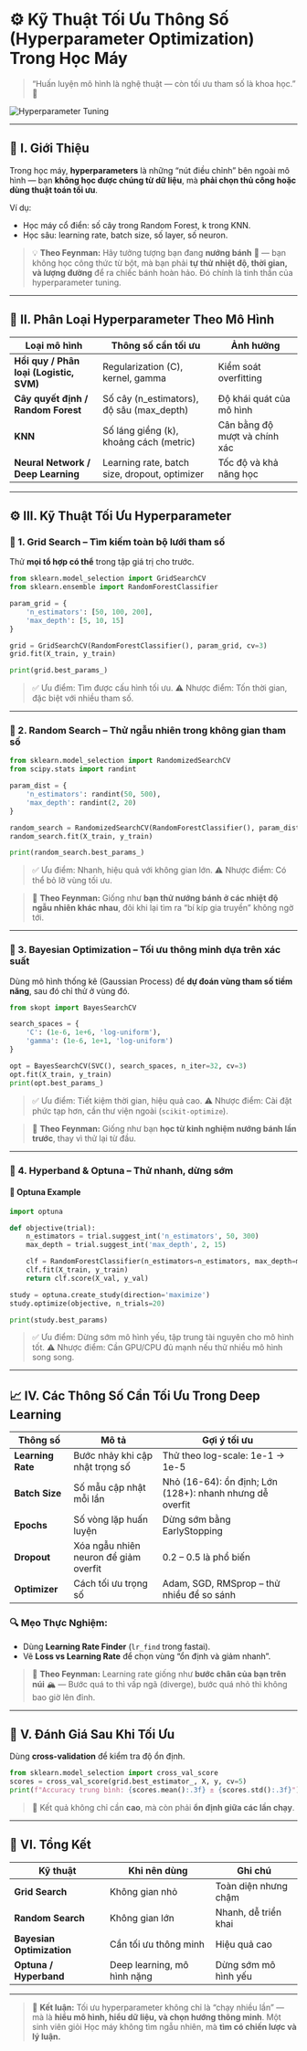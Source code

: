 # ⚙️ Kỹ Thuật Tối Ưu Thông Số (Hyperparameter Optimization) Trong Học Máy

> “Huấn luyện mô hình là nghệ thuật — còn tối ưu tham số là khoa học.” 🧠

![Hyperparameter Tuning](https://miro.medium.com/v2/resize\:fit:1200/1*VMTc3aK7FQDL4tJ8u4b5bQ.png)

---

## 🧭 I. Giới Thiệu

Trong học máy, **hyperparameters** là những “nút điều chỉnh” bên ngoài mô hình — bạn **không học được chúng từ dữ liệu**, mà **phải chọn thủ công hoặc dùng thuật toán tối ưu**.

Ví dụ:

* Học máy cổ điển: số cây trong Random Forest, k trong KNN.
* Học sâu: learning rate, batch size, số layer, số neuron.

> 💡 **Theo Feynman:**
> Hãy tưởng tượng bạn đang **nướng bánh** 🍞 — bạn không học công thức từ bột, mà bạn phải **tự thử nhiệt độ, thời gian, và lượng đường** để ra chiếc bánh hoàn hảo. Đó chính là tinh thần của hyperparameter tuning.

---

## 🔢 II. Phân Loại Hyperparameter Theo Mô Hình

| Loại mô hình                            | Thông số cần tối ưu                           | Ảnh hưởng                     |
| --------------------------------------- | --------------------------------------------- | ----------------------------- |
| **Hồi quy / Phân loại (Logistic, SVM)** | Regularization (C), kernel, gamma             | Kiểm soát overfitting         |
| **Cây quyết định / Random Forest**      | Số cây (n_estimators), độ sâu (max_depth)     | Độ khái quát của mô hình      |
| **KNN**                                 | Số láng giềng (k), khoảng cách (metric)       | Cân bằng độ mượt và chính xác |
| **Neural Network / Deep Learning**      | Learning rate, batch size, dropout, optimizer | Tốc độ và khả năng học        |

---

## ⚙️ III. Kỹ Thuật Tối Ưu Hyperparameter

### 🔹 1. Grid Search – Tìm kiếm toàn bộ lưới tham số

Thử **mọi tổ hợp có thể** trong tập giá trị cho trước.

```python
from sklearn.model_selection import GridSearchCV
from sklearn.ensemble import RandomForestClassifier

param_grid = {
    'n_estimators': [50, 100, 200],
    'max_depth': [5, 10, 15]
}

grid = GridSearchCV(RandomForestClassifier(), param_grid, cv=3)
grid.fit(X_train, y_train)

print(grid.best_params_)
```

> ✅ Ưu điểm: Tìm được cấu hình tối ưu.
> ⚠️ Nhược điểm: Tốn thời gian, đặc biệt với nhiều tham số.

---

### 🔹 2. Random Search – Thử ngẫu nhiên trong không gian tham số

```python
from sklearn.model_selection import RandomizedSearchCV
from scipy.stats import randint

param_dist = {
    'n_estimators': randint(50, 500),
    'max_depth': randint(2, 20)
}

random_search = RandomizedSearchCV(RandomForestClassifier(), param_dist, n_iter=10)
random_search.fit(X_train, y_train)

print(random_search.best_params_)
```

> ✅ Ưu điểm: Nhanh, hiệu quả với không gian lớn.
> ⚠️ Nhược điểm: Có thể bỏ lỡ vùng tối ưu.

> 🧠 **Theo Feynman:**
> Giống như **bạn thử nướng bánh ở các nhiệt độ ngẫu nhiên khác nhau**, đôi khi lại tìm ra “bí kíp gia truyền” không ngờ tới.

---

### 🔹 3. Bayesian Optimization – Tối ưu thông minh dựa trên xác suất

Dùng mô hình thống kê (Gaussian Process) để **dự đoán vùng tham số tiềm năng**, sau đó chỉ thử ở vùng đó.

```python
from skopt import BayesSearchCV

search_spaces = {
    'C': (1e-6, 1e+6, 'log-uniform'),
    'gamma': (1e-6, 1e+1, 'log-uniform')
}

opt = BayesSearchCV(SVC(), search_spaces, n_iter=32, cv=3)
opt.fit(X_train, y_train)
print(opt.best_params_)
```

> ✅ Ưu điểm: Tiết kiệm thời gian, hiệu quả cao.
> ⚠️ Nhược điểm: Cài đặt phức tạp hơn, cần thư viện ngoài (`scikit-optimize`).

> 🧠 **Theo Feynman:**
> Giống như bạn **học từ kinh nghiệm nướng bánh lần trước**, thay vì thử lại từ đầu.

---

### 🔹 4. Hyperband & Optuna – Thử nhanh, dừng sớm

#### 📘 Optuna Example

```python
import optuna

def objective(trial):
    n_estimators = trial.suggest_int('n_estimators', 50, 300)
    max_depth = trial.suggest_int('max_depth', 2, 15)

    clf = RandomForestClassifier(n_estimators=n_estimators, max_depth=max_depth)
    clf.fit(X_train, y_train)
    return clf.score(X_val, y_val)

study = optuna.create_study(direction='maximize')
study.optimize(objective, n_trials=20)

print(study.best_params)
```

> ✅ Ưu điểm: Dừng sớm mô hình yếu, tập trung tài nguyên cho mô hình tốt.
> ⚠️ Nhược điểm: Cần GPU/CPU đủ mạnh nếu thử nhiều mô hình song song.

---

## 📈 IV. Các Thông Số Cần Tối Ưu Trong Deep Learning

| Thông số          | Mô tả                                 | Gợi ý tối ưu                                             |
| ----------------- | ------------------------------------- | -------------------------------------------------------- |
| **Learning Rate** | Bước nhảy khi cập nhật trọng số       | Thử theo log-scale: 1e-1 → 1e-5                          |
| **Batch Size**    | Số mẫu cập nhật mỗi lần               | Nhỏ (16-64): ổn định; Lớn (128+): nhanh nhưng dễ overfit |
| **Epochs**        | Số vòng lặp huấn luyện                | Dừng sớm bằng EarlyStopping                              |
| **Dropout**       | Xóa ngẫu nhiên neuron để giảm overfit | 0.2 – 0.5 là phổ biến                                    |
| **Optimizer**     | Cách tối ưu trọng số                  | Adam, SGD, RMSprop – thử nhiều để so sánh                |

### 🔍 Mẹo Thực Nghiệm:

* Dùng **Learning Rate Finder** (`lr_find` trong fastai).
* Vẽ **Loss vs Learning Rate** để chọn vùng “ổn định và giảm nhanh”.

> 🧠 **Theo Feynman:**
> Learning rate giống như **bước chân của bạn trên núi** 🏔️ —
> Bước quá to thì vấp ngã (diverge), bước quá nhỏ thì không bao giờ lên đỉnh.

---

## 🧩 V. Đánh Giá Sau Khi Tối Ưu

Dùng **cross-validation** để kiểm tra độ ổn định.

```python
from sklearn.model_selection import cross_val_score
scores = cross_val_score(grid.best_estimator_, X, y, cv=5)
print(f"Accuracy trung bình: {scores.mean():.3f} ± {scores.std():.3f}")
```

> 💬 Kết quả không chỉ cần **cao**, mà còn phải **ổn định giữa các lần chạy**.

---

## 🧭 VI. Tổng Kết

| Kỹ thuật                  | Khi nên dùng                | Ghi chú              |
| ------------------------- | --------------------------- | -------------------- |
| **Grid Search**           | Không gian nhỏ              | Toàn diện nhưng chậm |
| **Random Search**         | Không gian lớn              | Nhanh, dễ triển khai |
| **Bayesian Optimization** | Cần tối ưu thông minh       | Hiệu quả cao         |
| **Optuna / Hyperband**    | Deep learning, mô hình nặng | Dừng sớm mô hình yếu |

---

> 💬 **Kết luận:**
> Tối ưu hyperparameter không chỉ là “chạy nhiều lần” — mà là **hiểu mô hình, hiểu dữ liệu, và chọn hướng thông minh**.
> Một sinh viên giỏi Học máy không tìm ngẫu nhiên, mà **tìm có chiến lược và lý luận.**
